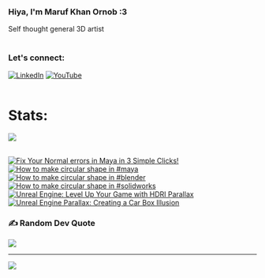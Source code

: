   ### Hiya, I'm Maruf Khan Ornob :3
  Self thought general 3D artist<br><br>

### Let's connect:
[![LinkedIn](https://img.shields.io/badge/LinkedIn-%230077B5.svg?logo=linkedin&logoColor=white)](https://linkedin.com/in/ornobmk) [![YouTube](https://img.shields.io/badge/YouTube-%23FF0000.svg?logo=YouTube&logoColor=white)](https://youtube.com/@buggybug1) <br><br>

<!--- # Daily Tools:
![Blender](https://img.shields.io/badge/blender-%23F5792A.svg?style=for-the-badge&logo=blender&logoColor=white) 
![Python](https://img.shields.io/badge/python-3670A0?style=for-the-badge&logo=python&logoColor=ffdd54)
![Unreal Engine](https://img.shields.io/badge/unrealengine-%23313131.svg?style=for-the-badge&logo=unrealengine&logoColor=white)
![C++](https://img.shields.io/badge/c++-%2300599C.svg?style=for-the-badge&logo=c%2B%2B&logoColor=white)
![Figma](https://img.shields.io/badge/figma-%23F24E1E.svg?style=for-the-badge&logo=figma&logoColor=white)
![Canva](https://img.shields.io/badge/Canva-%2300C4CC.svg?style=for-the-badge&logo=Canva&logoColor=white) 
![Adobe Photoshop](https://img.shields.io/badge/adobe%20photoshop-%2331A8FF.svg?style=for-the-badge&logo=adobe%20photoshop&logoColor=white)
![Adobe Premiere Pro](https://img.shields.io/badge/Adobe%20Premiere%20Pro-9999FF.svg?style=for-the-badge&logo=Adobe%20Premiere%20Pro&logoColor=white) -->

# Stats:
![](https://github-readme-stats.vercel.app/api/top-langs/?username=marufx86&theme=calm_pink&hide_border=true&include_all_commits=false&count_private=false&layout=compact)<br><br>

<!-- BEGIN YOUTUBE-CARDS -->
[![Fix Your Normal errors in Maya in 3 Simple Clicks!](https://ytcards.demolab.com/?id=HijE37SOSxA&title=Fix+Your+Normal+errors+in+Maya+in+3+Simple+Clicks%21&lang=en&timestamp=1722075171&background_color=%230d1117&title_color=%23ffffff&stats_color=%23dedede&max_title_lines=1&width=250&border_radius=5 "Fix Your Normal errors in Maya in 3 Simple Clicks!")](https://www.youtube.com/watch?v=HijE37SOSxA)
[![How to make circular shape in #maya](https://ytcards.demolab.com/?id=XVyNEdkslR4&title=How+to+make+circular+shape+in+%23maya&lang=en&timestamp=1720690825&background_color=%230d1117&title_color=%23ffffff&stats_color=%23dedede&max_title_lines=1&width=250&border_radius=5 "How to make circular shape in #maya")](https://www.youtube.com/watch?v=XVyNEdkslR4)
[![How to make circular shape in #blender](https://ytcards.demolab.com/?id=5Zd8eUJlcZY&title=How+to+make+circular+shape+in+%23blender&lang=en&timestamp=1720012779&background_color=%230d1117&title_color=%23ffffff&stats_color=%23dedede&max_title_lines=1&width=250&border_radius=5 "How to make circular shape in #blender")](https://www.youtube.com/watch?v=5Zd8eUJlcZY)
[![How to make circular shape in #solidworks](https://ytcards.demolab.com/?id=tkX_u4R8ZPw&title=How+to+make+circular+shape+in+%23solidworks&lang=en&timestamp=1719761229&background_color=%230d1117&title_color=%23ffffff&stats_color=%23dedede&max_title_lines=1&width=250&border_radius=5 "How to make circular shape in #solidworks")](https://www.youtube.com/watch?v=tkX_u4R8ZPw)
[![Unreal Engine: Level Up Your Game with HDRI Parallax](https://ytcards.demolab.com/?id=bNRaz7iEyuI&title=Unreal+Engine%3A+Level+Up+Your+Game+with+HDRI+Parallax&lang=en&timestamp=1717351142&background_color=%230d1117&title_color=%23ffffff&stats_color=%23dedede&max_title_lines=1&width=250&border_radius=5 "Unreal Engine: Level Up Your Game with HDRI Parallax")](https://www.youtube.com/watch?v=bNRaz7iEyuI)
[![Unreal Engine Parallax: Creating a Car Box Illusion](https://ytcards.demolab.com/?id=GkpsxVe4tiE&title=Unreal+Engine+Parallax%3A+Creating+a+Car+Box+Illusion&lang=en&timestamp=1717190786&background_color=%230d1117&title_color=%23ffffff&stats_color=%23dedede&max_title_lines=1&width=250&border_radius=5 "Unreal Engine Parallax: Creating a Car Box Illusion")](https://www.youtube.com/watch?v=GkpsxVe4tiE)
<!-- END YOUTUBE-CARDS -->

### ✍️ Random Dev Quote
![](https://quotes-github-readme.vercel.app/api?type=horizontal&theme=tokyonight)

---
[![](https://visitcount.itsvg.in/api?id=marufx86&icon=1&color=0)](https://visitcount.itsvg.in)

<!-- Proudly created with GPRM ( https://gprm.itsvg.in ) -->

